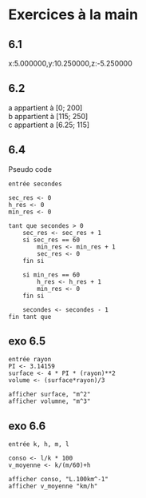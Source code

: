# Exercices à la main


## 6.1
x:5.000000,y:10.250000,z:-5.250000

## 6.2
a appartient à [0; 200]  
b appartient à [115; 250]  
c appartient a [6.25; 115]

## 6.4

Pseudo code
```
entrée secondes

sec_res <- 0
h_res <- 0
min_res <- 0

tant que secondes > 0
    sec_res <- sec_res + 1
    si sec_res == 60
        min_res <- min_res + 1
        sec_res <- 0
    fin si
    
    si min_res == 60
        h_res <- h_res + 1
        min_res <- 0
    fin si
    
    secondes <- secondes - 1
fin tant que
```

## exo 6.5

```
entrée rayon
PI <- 3.14159
surface <- 4 * PI * (rayon)**2
volume <- (surface*rayon)/3

afficher surface, "m^2"
afficher volumne, "m^3"
```

## exo 6.6

```
entrée k, h, m, l

conso <- l/k * 100
v_moyenne <- k/(m/60)+h

afficher conso, "L.100km^-1"
afficher v_moyenne "km/h"
```
